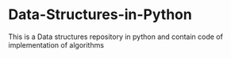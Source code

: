 # Data-Structures-in-Python


This is a Data structures repository in python and contain code of implementation of algorithms
